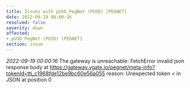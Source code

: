 ```yaml
---
title: Issues with pUSD_PegNet (PUSD) [PEGNET]
date: 2022-09-19 00:00:16
resolved: false
severity: down
affected:
- pUSD_PegNet (PUSD) [PEGNET]
section: issue
---
```


*2022-09-19 00:00:16* The gateway is unreachable: FetchError invalid json response body at https://gateway.vgate.io/pegnet/meta-info?tokenId=tti_c1968fde12be9bc60e56a055 reason: Unexpected token < in JSON at position 0